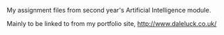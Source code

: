 My assignment files from second year's Artificial Intelligence module.

Mainly to be linked to from my portfolio site, http://www.daleluck.co.uk/